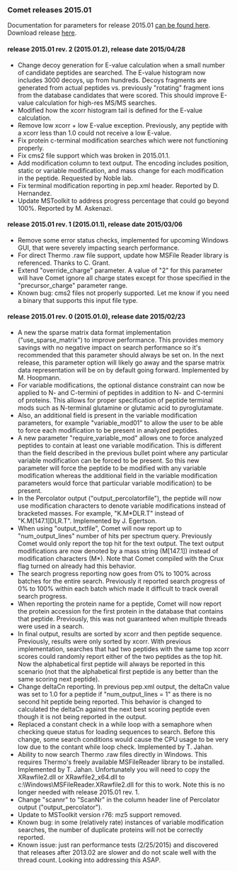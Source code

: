 ### Comet releases 2015.01

Documentation for parameters for release 2015.01 [can be found
here](/Comet/parameters/parameters_201501/).
Download release [here](https://sourceforge.net/projects/comet-ms/files/).

#### release 2015.01 rev. 2 (2015.01.2), release date 2015/04/28
- Change decoy generation for E-value calculation when a small number of
candidate peptides are searched. The E-value histogram now includes 3000
decoys, up from hundreds. Decoys fragments are generated from actual peptides
vs. previously "rotating" fragment ions from the database candidates that were
scored. This should improve E-value calculation for high-res MS/MS searches.
- Modified how the xcorr histogram tail is defined for the E-value calculation.
- Remove low xcorr + low E-value exception. Previously, any peptide with a
xcorr less than 1.0 could not receive a low E-value.
- Fix protein c-terminal modification searches which were not functioning
properly.
- Fix cms2 file support which was broken in 2015.01.1.
- Add modification column to text output. The encoding includes position,
static or variable modification, and mass change for each modification in the
peptide. Requested by Noble lab.
- Fix terminal modification reporting in pep.xml header. Reported by D.
Hernandez.
- Update MSToolkit to address progress percentage that could go beyond 100%.
Reported by M. Askenazi.

#### release 2015.01 rev. 1 (2015.01.1), release date 2015/03/06
- Remove some error status checks, implemented for upcoming Windows GUI, that
were severely impacting search performance.
- For direct Thermo .raw file support, update how MSFile Reader library is
referenced. Thanks to C. Grant.
- Extend "override_charge" parameter. A value of "2" for this parameter will
have Comet ignore all charge states except for those specified in the
"precursor_charge" parameter range.
- Known bug: cms2 files not properly supported. Let me know if you need a
binary that supports this input file type.

#### release 2015.01 rev. 0 (2015.01.0), release date 2015/02/23
- A new the sparse matrix data format implementation ("use_sparse_matrix") to
improve performance. This provides memory savings with no negative impact on
search performance so it's recommended that this parameter should always be set
on. In the next release, this parameter option will likely go away and the
sparse matrix data representation will be on by default going forward.
Implemented by M. Hoopmann.
- For variable modifications, the optional distance constraint can now be
applied to N- and C-termini of peptides in addition to N- and C-termini of
proteins. This allows for proper specification of peptide terminal mods such as
N-terminal glutamine or glutamic acid to pyroglutamate.
- Also, an additional field is present in the variable modification parameters,
for example "variable_mod01" to allow the user to be able to force each
modification to be present in analyzed peptides.
- A new parameter "require_variable_mod" allows one to force analyzed peptides
to contain at least one variable modification. This is different than the field
described in the previous bullet point where any particular variable
modification can be forced to be present. So this new parameter will force the
peptide to be modified with any variable modification whereas the additional
field in the variable modification parameters would force that particular
variable modification) to be present.
- In the Percolator output ("output_percolatorfile"), the peptide will now use
modification characters to denote variable modifications instead of bracketed
masses. For example, "K.M*DLR.T" instead of "K.M[147.1]DLR.T". Implemented by
J. Egertson.
- When using "output_txtfile", Comet will now report up to "num_output_lines"
number of hits per spectrum query. Previously Comet would only report the top
hit for the text output. The text output modifications are now denoted by a
mass string (M[147.1]) instead of modification characters (M*). Note that Comet
compiled with the Crux flag turned on already had this behavior.
- The search progress reporting now goes from 0% to 100% across batches for the
entire search. Previously it reported search progress of 0% to 100% within each
batch which made it difficult to track overall search progress.
- When reporting the protein name for a peptide, Comet will now report the
protein accession for the first protein in the database that contains that
peptide. Previously, this was not guaranteed when multiple threads were used in
a search.
- In final output, results are sorted by xcorr and then peptide sequence.
Previously, results were only sorted by xcorr. With previous implementation,
searches that had two peptides with the same top xcorr scores could randomly
report either of the two peptides as the top hit. Now the alphabetical first
peptide will always be reported in this scenario (not that the alphabetical
first peptide is any better than the same scoring next peptide).
- Change deltaCn reporting. In previous pep.xml output, the deltaCn value was
set to 1.0 for a peptide if "num_output_lines = 1" as there is no second hit
peptide being reported. This behavior is changed to calculated the deltaCn
against the next best scoring peptide even though it is not being reported in
the output.
- Replaced a constant check in a while loop with a semaphore when checking
queue status for loading sequences to search. Before this change, some search
conditions would cause the CPU usage to be very low due to the contant while
loop check. Implemented by T. Jahan.
- Ability to now search Thermo .raw files directly in Windows. This requires
Thermo's freely available MSFileReader library to be installed. Implemented by
T. Jahan. Unfortunately you will need to copy the XRawfile2.dll or
XRawfile2_x64.dll to c:\Windows\MSFileReader.XRawfile2.dll for this to work.
Note this is no longer needed with release 2015.01 rev. 1.
- Change "scannr" to "ScanNr" in the column header line of Percolator output
("output_percolator").
- Update to MSToolkit version r76: mz5 support removed.
- Known bug: in some (relatively rate) instances of variable modification
searches, the number of duplicate proteins will not be correctly reported.
- Known issue: just ran performance tests (2/25/2015) and discovered that
releases after 2013.02 are slower and do not scale well with the thread count.
Looking into addressing this ASAP.
